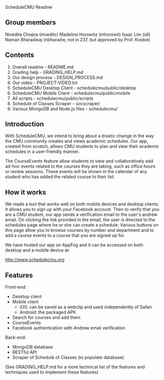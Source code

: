 ScheduleCMU Readme

Group members
--------------
Nivedita Chopra (niveditc)
Madeline Horowitz (mhorowit)
Isaac Lim (idl)
Naman Bharadwaj (nbharadw, not in 237, but approved by Prof. Kosbie)


Contents
--------------
1) Overall readme - README.md
2) Grading help - GRADING_HELP.md
3) Our design process - DESIGN_PROCESS.md
4) Our video - PROJECT-VIDEO.txt
5) ScheduleCMU Desktop Client - schedulecmu/public/desktop
6) ScheduleCMU Mobile Client - schedulecmu/public/mobile
7) All scripts - schedulecmu/public/scripts
8) Schedule of Classes Scraper - socscraper/
9) Various MongoDB and Node.js files - schedulecmu/


Introduction
--------------
With ScheduleCMU, we intend to bring about a drastic change in the way the
CMU community creates and views academic schedules. Our app, created from
scratch, allows CMU students to plan and view their academic schedules in a
user-friendly manner.

The CourseEvents feature allow students to view and collaboratively add ad-hoc
events related to the courses they are taking, such as office hours or review
sessions. These events will be shown in the calendar of any student who has
added the related course to their list.


How it works
--------------
We made a tool that works well on both mobile devices and desktop clients.
It allows you to sign up with your Facebook account. Then to verify that you
are a CMU student, our app sends a verification email to the user's andrew
email. On clicking the link provided in the email, the user is directed to the
schedules page where he or she can create a schedule. Various buttons on this
page allow you to browse courses by number and department and to add a course
events to a course that you are signed up for.

We have hosted our app on AppFog and it can be accessed on both desktop and
a mobile device at:

 http://www.schedulecmu.org


Features
-------------
Front-end:
- Desktop client
- Mobile client
    - iOS: can be saved as a webclip and used independently of Safari
    - Android: the packaged APK
- Search for courses and add them
- CourseEvents
- Facebook authentication with Andrew email verification

Back-end:
- MongoDB database
- RESTful API
- Scraper of Schedule of Classes (to populate database)


(See GRADING_HELP.md for a more technical list of the features and techniques
 used to implement these features)
